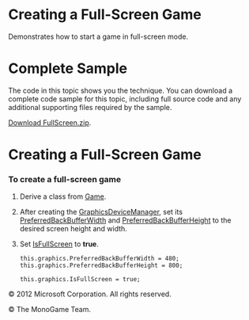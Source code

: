 

# Creating a Full-Screen Game

Demonstrates how to start a game in full-screen mode.

# Complete Sample

The code in this topic shows you the technique. You can download a complete code sample for this topic, including full source code and any additional supporting files required by the sample.

[Download FullScreen.zip](http://go.microsoft.com/fwlink/?LinkId=258700).

# Creating a Full-Screen Game

### To create a full-screen game

1.  Derive a class from [Game](xref:Microsoft.Xna.Framework.Game).
    
2.  After creating the [GraphicsDeviceManager](xref:Microsoft.Xna.Framework.GraphicsDeviceManager), set its [PreferredBackBufferWidth](xref:Microsoft.Xna.Framework.GraphicsDeviceManager.PreferredBackBufferWidth) and [PreferredBackBufferHeight](xref:Microsoft.Xna.Framework.GraphicsDeviceManager.PreferredBackBufferHeight) to the desired screen height and width.
    
3.  Set [IsFullScreen](xref:Microsoft.Xna.Framework.GraphicsDeviceManager.IsFullScreen) to **true**.
    
    ```
    this.graphics.PreferredBackBufferWidth = 480;
    this.graphics.PreferredBackBufferHeight = 800;
    
    this.graphics.IsFullScreen = true;
    ```
    

© 2012 Microsoft Corporation. All rights reserved.  

© The MonoGame Team.
